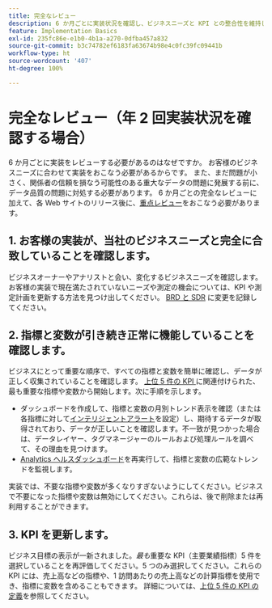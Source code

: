 ```yaml
---
title: 完全なレビュー
description: 6 か月ごとに実装状況を確認し、ビジネスニーズと KPI との整合性を維持します。
feature: Implementation Basics
exl-id: 235fc86e-e1b0-4b1a-a270-0dfba457a832
source-git-commit: b3c74782ef6183fa63674b98e4c0fc39fc09441b
workflow-type: ht
source-wordcount: '407'
ht-degree: 100%

---
```


# 完全なレビュー（年 2 回実装状況を確認する場合）

6 か月ごとに実装をレビューする必要があるのはなぜですか。 お客様のビジネスニーズに合わせて実装をおこなう必要があるからです。 また、まだ問題が小さく、関係者の信頼を損なう可能性のある重大なデータの問題に発展する前に、データ品質の問題に対処する必要があります。 6 か月ごとの完全なレビューに加えて、各 Web サイトのリリース後に、[重点レビュー](/help/implement/review/focused-review.md)をおこなう必要があります。

## 1. お客様の実装が、当社のビジネスニーズと完全に合致していることを確認します。

ビジネスオーナーやアナリストと会い、変化するビジネスニーズを確認します。 お客様の実装で現在満たされていないニーズや測定の機会については、KPI や測定計画を更新する方法を見つけ出してください。 [BRD と SDR](https://experienceleague.adobe.com/docs/analytics-learn/tutorials/implementation/implementation-basics/creating-a-business-requirements-document.html?lang=ja#implementation) に変更を記録してください。

## 2. 指標と変数が引き続き正常に機能していることを確認します。

ビジネスにとって重要な順序で、すべての指標と変数を簡単に確認し、データが正しく収集されていることを確認します。  [上位 5 件の KPI ](https://experienceleague.adobe.com/docs/analytics/implementation/review/define-kpis.html?lang=ja#review)に関連付けられた、最も重要な指標や変数から開始します。次に手順を示します。

* ダッシュボードを作成して、指標と変数の月別トレンド表示を確認（または各指標に対して[インテリジェントアラート](https://experienceleague.adobe.com/docs/analytics/analyze/analysis-workspace/virtual-analyst/intelligent-alerts/intellligent-alerts.html?lang=ja#analysis-workspace)を設定）し、期待するデータが取得されており、データが正しいことを確認します。不一致が見つかった場合は、データレイヤー、タグマネージャーのルールおよび処理ルールを調べて、その理由を見つけます。
* [Analytics ヘルスダッシュボード](https://assets.adobe.com/public/9549dbe7-765a-4899-77b8-85cbba1a4252)を再実行して、指標と変数の広範なトレンドを監視します。

実装では、不要な指標や変数が多くなりすぎないようにしてください。ビジネスで不要になった指標や変数は無効にしてください。これらは、後で削除または再利用することができます。

## 3. KPI を更新します。

ビジネス目標の表示が一新されました。*最も*&#x200B;重要な KPI（主要業績指標）5 件を選択していることを再評価してください。5 つのみ選択してください。これらの KPI には、売上高などの指標や、1 訪問あたりの売上高などの計算指標を使用でき、指標に変数を含めることもできます。 詳細については、[上位 5 件の KPI の定義](/help/implement/review/define-kpis.md)を参照してください。
